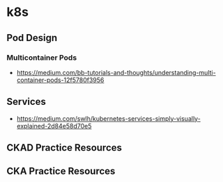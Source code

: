 # k8s

## Pod Design
### Multicontainer Pods
* https://medium.com/bb-tutorials-and-thoughts/understanding-multi-container-pods-12f5780f3956
## Services
* https://medium.com/swlh/kubernetes-services-simply-visually-explained-2d84e58d70e5

## CKAD Practice Resources

## CKA Practice Resources

